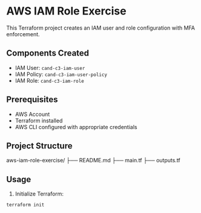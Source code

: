 # AWS IAM Role Exercise

This Terraform project creates an IAM user and role configuration with MFA enforcement.

## Components Created

- IAM User: `cand-c3-iam-user`
- IAM Policy: `cand-c3-iam-user-policy`
- IAM Role: `cand-c3-iam-role`

## Prerequisites

- AWS Account
- Terraform installed
- AWS CLI configured with appropriate credentials

## Project Structure
aws-iam-role-exercise/ 
├── README.md 
├── main.tf 
 ├── outputs.tf 


## Usage

1. Initialize Terraform:
```bash
terraform init
